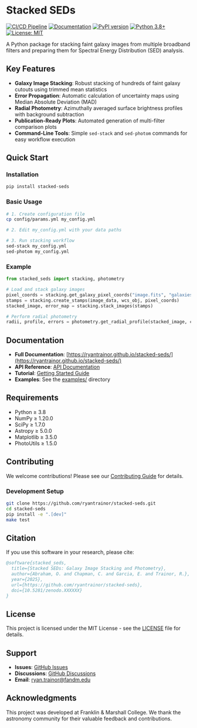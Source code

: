 # Stacked SEDs

[![CI/CD Pipeline](https://github.com/ryantrainor/stacked-seds/workflows/CI/CD%20Pipeline/badge.svg)](https://github.com/ryantrainor/stacked-seds/actions)
[![Documentation](https://img.shields.io/badge/docs-github%20pages-blue)](https://stacked-seds.readthedocs.io/)
[![PyPI version](https://badge.fury.io/py/stacked-seds.svg)](https://badge.fury.io/py/stacked-seds)
[![Python 3.8+](https://img.shields.io/badge/python-3.8+-blue.svg)](https://www.python.org/downloads/)
[![License: MIT](https://img.shields.io/badge/License-MIT-yellow.svg)](https://opensource.org/licenses/MIT)

A Python package for stacking faint galaxy images from multiple broadband filters and preparing them for Spectral Energy Distribution (SED) analysis.

## Key Features

- **Galaxy Image Stacking**: Robust stacking of hundreds of faint galaxy cutouts using trimmed mean statistics
- **Error Propagation**: Automatic calculation of uncertainty maps using Median Absolute Deviation (MAD)
- **Radial Photometry**: Azimuthally averaged surface brightness profiles with background subtraction
- **Publication-Ready Plots**: Automated generation of multi-filter comparison plots
- **Command-Line Tools**: Simple `sed-stack` and `sed-photom` commands for easy workflow execution

## Quick Start

### Installation

```bash
pip install stacked-seds
```

### Basic Usage

```bash
# 1. Create configuration file
cp config/params.yml my_config.yml

# 2. Edit my_config.yml with your data paths

# 3. Run stacking workflow
sed-stack my_config.yml
sed-photom my_config.yml
```

### Example

```python
from stacked_seds import stacking, photometry

# Load and stack galaxy images
pixel_coords = stacking.get_galaxy_pixel_coords("image.fits", "galaxies.reg")
stamps = stacking.create_stamps(image_data, wcs_obj, pixel_coords)
stacked_image, error_map = stacking.stack_images(stamps)

# Perform radial photometry
radii, profile, errors = photometry.get_radial_profile(stacked_image, center)
```

## Documentation

- **Full Documentation**: [https://ryantrainor.github.io/stacked-seds/](https://ryantrainor.github.io/stacked-seds/)
- **API Reference**: [API Documentation](https://ryantrainor.github.io/stacked-seds/api.html)
- **Tutorial**: [Getting Started Guide](https://stacked-seds.readthedocs.io/en/latest/tutorial.html)
- **Examples**: See the [examples/](examples/) directory

## Requirements

- Python ≥ 3.8
- NumPy ≥ 1.20.0
- SciPy ≥ 1.7.0
- Astropy ≥ 5.0.0
- Matplotlib ≥ 3.5.0
- PhotoUtils ≥ 1.5.0

## Contributing

We welcome contributions! Please see our [Contributing Guide](CONTRIBUTING.md) for details.

### Development Setup

```bash
git clone https://github.com/ryantrainor/stacked-seds.git
cd stacked-seds
pip install -e ".[dev]"
make test
```

## Citation

If you use this software in your research, please cite:

```bibtex
@software{stacked_seds,
  title={Stacked SEDs: Galaxy Image Stacking and Photometry},
  author={Abraham, O. and Chapman, C. and Garcia, E. and Trainor, R.},
  year={2025},
  url={https://github.com/ryantrainor/stacked-seds},
  doi={10.5281/zenodo.XXXXXX}
}
```

## License

This project is licensed under the MIT License - see the [LICENSE](LICENSE) file for details.

## Support

- **Issues**: [GitHub Issues](https://github.com/ryantrainor/stacked-seds/issues)
- **Discussions**: [GitHub Discussions](https://github.com/ryantrainor/stacked-seds/discussions)
- **Email**: ryan.trainor@fandm.edu

## Acknowledgments

This project was developed at Franklin & Marshall College. We thank the astronomy community for their valuable feedback and contributions.
